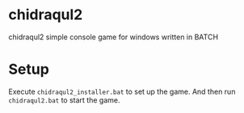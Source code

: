 # chidraqul2
chidraqul2 simple console game for windows written in BATCH

# Setup

Execute ```chidraqul2_installer.bat``` to set up the game.
And then run ```chidraqul2.bat``` to start the game.

